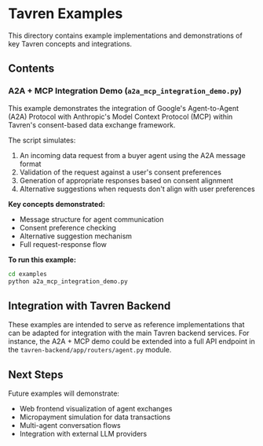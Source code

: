 # Tavren Examples

This directory contains example implementations and demonstrations of key Tavren concepts and integrations.

## Contents

### A2A + MCP Integration Demo (`a2a_mcp_integration_demo.py`)

This example demonstrates the integration of Google's Agent-to-Agent (A2A) Protocol with Anthropic's Model Context Protocol (MCP) within Tavren's consent-based data exchange framework.

The script simulates:

1. An incoming data request from a buyer agent using the A2A message format
2. Validation of the request against a user's consent preferences
3. Generation of appropriate responses based on consent alignment
4. Alternative suggestions when requests don't align with user preferences

**Key concepts demonstrated:**
- Message structure for agent communication
- Consent preference checking
- Alternative suggestion mechanism
- Full request-response flow

**To run this example:**
```bash
cd examples
python a2a_mcp_integration_demo.py
```

## Integration with Tavren Backend

These examples are intended to serve as reference implementations that can be adapted for integration with the main Tavren backend services. For instance, the A2A + MCP demo could be extended into a full API endpoint in the `tavren-backend/app/routers/agent.py` module.

## Next Steps

Future examples will demonstrate:
- Web frontend visualization of agent exchanges
- Micropayment simulation for data transactions
- Multi-agent conversation flows
- Integration with external LLM providers

